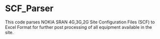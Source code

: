 # SCF_Parser

This code parses NOKIA SRAN 4G,3G,2G Site Configuration Files (SCF) to Excel Format for further post processing of all equipment available in the site.
